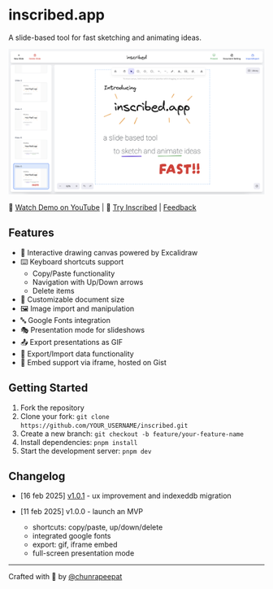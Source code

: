 # inscribed.app

A slide-based tool for fast sketching and animating ideas.

![Inscribed App Interface](./docs/imgs/screenshot.png)

🎥 [Watch Demo on YouTube](https://www.youtube.com/watch?v=wEXE8-6yEzw) | 🚀 [Try Inscribed](https://inscribed.app) | [Feedback](https://github.com/chunrapeepat/inscribed/issues)

## Features

- 🎨 Interactive drawing canvas powered by Excalidraw
- ⌨️ Keyboard shortcuts support
  - Copy/Paste functionality
  - Navigation with Up/Down arrows
  - Delete items
- 📏 Customizable document size
- 🖼️ Image import and manipulation
- 🔤 Google Fonts integration
- 🎭 Presentation mode for slideshows
- 📤 Export presentations as GIF
- 💾 Export/Import data functionality
- 🔗 Embed support via iframe, hosted on Gist

## Getting Started

1. Fork the repository
2. Clone your fork: `git clone https://github.com/YOUR_USERNAME/inscribed.git`
3. Create a new branch: `git checkout -b feature/your-feature-name`
4. Install dependencies: `pnpm install`
5. Start the development server: `pnpm dev`

## Changelog

- [16 feb 2025] [v1.0.1](https://github.com/chunrapeepat/inscribed/pull/1) - ux improvement and indexeddb migration

- [11 feb 2025] v1.0.0 - launch an MVP
  - shortcuts: copy/paste, up/down/delete
  - integrated google fonts
  - export: gif, iframe embed
  - full-screen presentation mode

---

Crafted with 🧡 by [@chunrapeepat](https://chunrapeepat.com)
